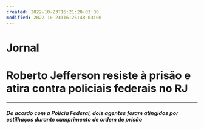 ```yaml
---
created: 2022-10-23T16:21:20-03:00
modified: 2022-10-23T16:26:48-03:00
---
```


# Jornal

# **Roberto Jefferson resiste à prisão e atira contra policiais federais no RJ**
---
##### De acordo com a Polícia Federal, dois agentes foram atingidos por estilhaços durante cumprimento de ordem de prisão
